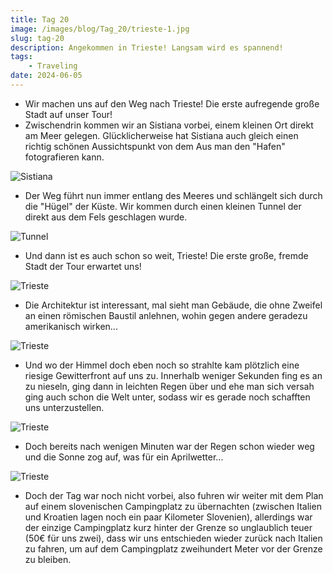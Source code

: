 ```yaml
---
title: Tag 20
image: /images/blog/Tag_20/trieste-1.jpg
slug: tag-20
description: Angekommen in Trieste! Langsam wird es spannend!
tags: 
    - Traveling
date: 2024-06-05
---
```


- Wir machen uns auf den Weg nach Trieste! Die erste aufregende große Stadt auf unser Tour!
- Zwischendrin kommen wir an Sistiana vorbei, einem kleinen Ort direkt am Meer gelegen. Glücklicherweise hat Sistiana auch gleich einen richtig schönen Aussichtspunkt von dem Aus man den "Hafen" fotografieren kann.

![Sistiana](/images/blog/Tag_20/sistiana.jpg)

- Der Weg führt nun immer entlang des Meeres und schlängelt sich durch die "Hügel" der Küste. Wir kommen durch einen kleinen Tunnel der direkt aus dem Fels geschlagen wurde.

![Tunnel](/images/blog/Tag_20/tunnel.jpg)

- Und dann ist es auch schon so weit, Trieste! Die erste große, fremde Stadt der Tour erwartet uns!

![Trieste](/images/blog/Tag_20/trieste-2.jpg)

- Die Architektur ist interessant, mal sieht man Gebäude, die ohne Zweifel an einen römischen Baustil anlehnen, wohin gegen andere geradezu amerikanisch wirken...

![Trieste](/images/blog/Tag_20/trieste-1.jpg)

- Und wo der Himmel doch eben noch so strahlte kam plötzlich eine riesige Gewitterfront auf uns zu. Innerhalb weniger Sekunden fing es an zu nieseln, ging dann in leichten Regen über und ehe man sich versah ging auch schon die Welt unter, sodass wir es gerade noch schafften uns unterzustellen.

![Trieste](/images/blog/Tag_20/trieste-3.jpg)

- Doch bereits nach wenigen Minuten war der Regen schon wieder weg und die Sonne zog auf, was für ein Aprilwetter...

![Trieste](/images/blog/Tag_20/trieste-4.jpg)

- Doch der Tag war noch nicht vorbei, also fuhren wir weiter mit dem Plan auf einem slovenischen Campingplatz zu übernachten (zwischen Italien und Kroatien lagen noch ein paar Kilometer Slovenien), allerdings war der einzige Campingplatz kurz hinter der Grenze so unglaublich teuer (50€ für uns zwei), dass wir uns entschieden wieder zurück nach Italien zu fahren, um auf dem Campingplatz zweihundert Meter vor der Grenze zu bleiben.